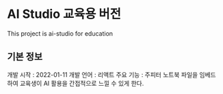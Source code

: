 # AI Studio 교육용 버전

This project is ai-studio for education

## 기본 정보

개발 시작 : 2022-01-11
개발 언어 : 리액트
주요 기능 : 주피터 노트북 파일을 임베드 하여 교육생이 AI 활용을 간접적으로 느낄 수 있게 한다.
